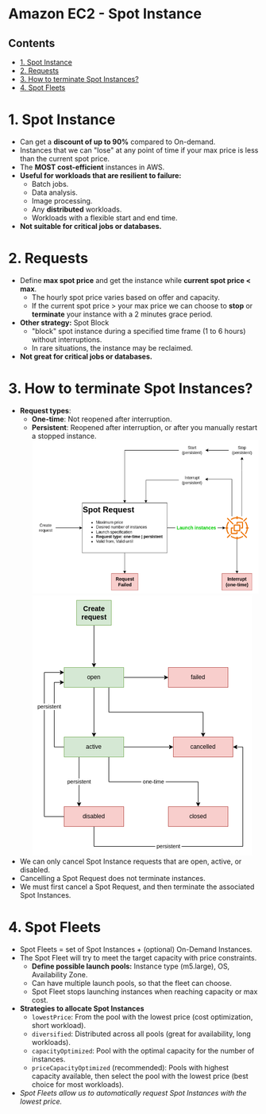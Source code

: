 # Amazon EC2 - Spot Instance <!-- omit in toc -->

## Contents <!-- omit in toc -->

- [1. Spot Instance](#1-spot-instance)
- [2. Requests](#2-requests)
- [3. How to terminate Spot Instances?](#3-how-to-terminate-spot-instances)
- [4. Spot Fleets](#4-spot-fleets)

# 1. Spot Instance

- Can get a **discount of up to 90%** compared to On-demand.
- Instances that we can "lose" at any point of time if your max price is less than the current spot price.
- The **MOST cost-efficient** instances in AWS.
- **Useful for workloads that are resilient to failure:**
  - Batch jobs.
  - Data analysis.
  - Image processing.
  - Any **distributed** workloads.
  - Workloads with a flexible start and end time.
- **Not suitable for critical jobs or databases.**

# 2. Requests

- Define **max spot price** and get the instance while **current spot price < max**.
  - The hourly spot price varies based on offer and capacity.
  - If the current spot price > your max price we can choose to **stop** or **terminate** your instance with a 2 minutes grace period.
- **Other strategy:** Spot Block
  - "block" spot instance during a specified time frame (1 to 6 hours) without interruptions.
  - In rare situations, the instance may be reclaimed.
- **Not great for critical jobs or databases.**

# 3. How to terminate Spot Instances?

- **Request types**:
  - **One-time**: Not reopened after interruption.
  - **Persistent**: Reopened after interruption, or after you manually restart a stopped instance.
    ![Amazon EC2 Spot Instance Request](/Images/Compute/AmazonEC2SpotInstanceRequest1.png)
    ![Amazon EC2 Spot Instance Request](/Images/Compute/AmazonEC2SpotInstanceRequest2.png)
- We can only cancel Spot Instance requests that are open, active, or disabled.
- Cancelling a Spot Request does not terminate instances.
- We must first cancel a Spot Request, and then terminate the associated Spot Instances.

# 4. Spot Fleets

- Spot Fleets = set of Spot Instances + (optional) On-Demand Instances.
- The Spot Fleet will try to meet the target capacity with price constraints.
  - **Define possible launch pools:** Instance type (m5.large), OS, Availability Zone.
  - Can have multiple launch pools, so that the fleet can choose.
  - Spot Fleet stops launching instances when reaching capacity or max cost.
- **Strategies to allocate Spot Instances**
  - `lowestPrice`: From the pool with the lowest price (cost optimization, short workload).
  - `diversified`: Distributed across all pools (great for availability, long workloads).
  - `capacityOptimized`: Pool with the optimal capacity for the number of instances.
  - `priceCapacityOptimized` (recommended): Pools with highest capacity available, then select the pool with the lowest price (best choice for most workloads).
- _Spot Fleets allow us to automatically request Spot Instances with the lowest price._

